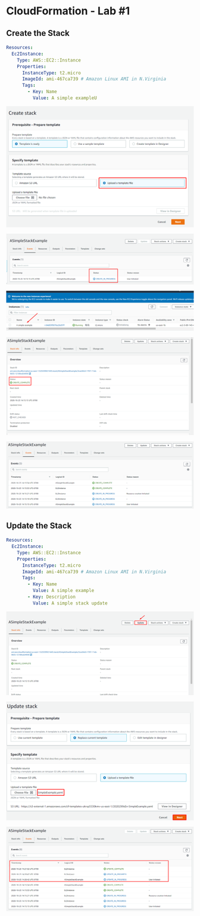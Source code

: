 # CloudFormation - Lab #1

## Create the Stack

```yaml
Resources:
  Ec2Instance:
    Type: AWS::EC2::Instance
    Properties:
      InstanceType: t2.micro
      ImageId: ami-467ca739 # Amazon Linux AMI in N.Virginia
      Tags:
        - Key: Name
          Value: A simple exampleU
```

![](<../.gitbook/assets/image (6) (1) (1).png>)

![](<../.gitbook/assets/image (10).png>)

![](<../.gitbook/assets/image (8) (1).png>)

![](<../.gitbook/assets/image (2).png>)

![](<../.gitbook/assets/image (13).png>)



## Update the Stack

```yaml
Resources:
  Ec2Instance:
    Type: AWS::EC2::Instance
    Properties:
      InstanceType: t2.micro
      ImageId: ami-467ca739 # Amazon Linux AMI in N.Virginia
      Tags:
        - Key: Name
          Value: A simple example
        - Key: Description
          Value: A simple stack update
```

![](<../.gitbook/assets/image (1) (1).png>)

![](<../.gitbook/assets/image (5).png>)

![](<../.gitbook/assets/image (3).png>)
